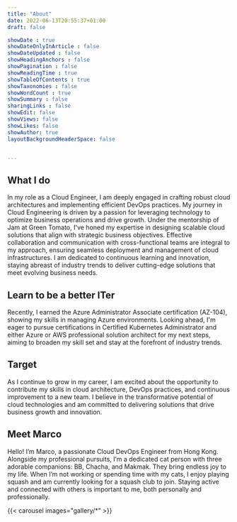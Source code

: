 ```yaml
---
title: "About"
date: 2022-06-13T20:55:37+01:00
draft: false

showDate : true
showDateOnlyInArticle : false
showDateUpdated : false
showHeadingAnchors : false
showPagination : false
showReadingTime : true
showTableOfContents : true
showTaxonomies : false 
showWordCount : true
showSummary : false
sharingLinks : false
showEdit: false
showViews: false
showLikes: false
showAuthor: true
layoutBackgroundHeaderSpace: false


---
```


## What I do

In my role as a Cloud Engineer, I am deeply engaged in crafting robust cloud architectures and implementing efficient DevOps practices. My journey in Cloud Engineering is driven by a passion for leveraging technology to optimize business operations and drive growth. Under the mentorship of Jam at Green Tomato, I've honed my expertise in designing scalable cloud solutions that align with strategic business objectives. Effective collaboration and communication with cross-functional teams are integral to my approach, ensuring seamless deployment and management of cloud infrastructures. I am dedicated to continuous learning and innovation, staying abreast of industry trends to deliver cutting-edge solutions that meet evolving business needs.

## Learn to be a better ITer

Recently, I earned the Azure Administrator Associate certification (AZ-104), showing my skills in managing Azure environments. Looking ahead, I'm eager to pursue certifications in Certified Kubernetes Administrator and either Azure or AWS professional solution architect for my next steps, aiming to broaden my skill set and stay at the forefront of industry trends.

## Target

As I continue to grow in my career, I am excited about the opportunity to contribute my skills in cloud architecture, DevOps practices, and continuous improvement to a new team. I believe in the transformative potential of cloud technologies and am committed to delivering solutions that drive business growth and innovation.

## Meet Marco

Hello! I’m Marco, a passionate Cloud DevOps Engineer from Hong Kong. Alongside my professional pursuits, I’m a dedicated cat person with three adorable companions: BB, Chacha, and Makmak. They bring endless joy to my life. When I’m not working or spending time with my cats, I enjoy playing squash and am currently looking for a squash club to join. Staying active and connected with others is important to me, both personally and professionally.

{{< carousel images="gallery/*" >}}